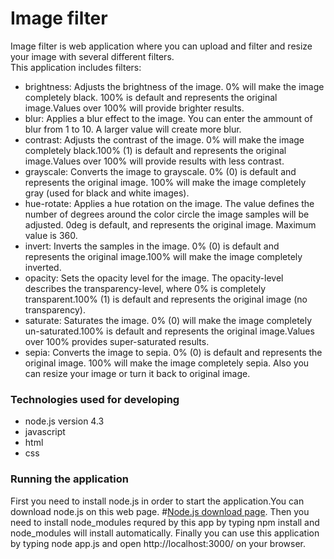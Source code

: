 # Image filter

Image filter is web application where you can upload and filter and resize your image with several different filters.<br>
This application includes filters: <br>
- brightness: Adjusts the brightness of the image. 0% will make the image completely black. 100% is default and represents the original image.Values over 100% will provide brighter results.
- blur: Applies a blur effect to the image. You can enter the ammount of blur from 1 to 10. A larger value will create more blur.
- contrast: Adjusts the contrast of the image. 0% will make the image completely black.100% (1) is default and represents the original image.Values over 100% will provide results with less contrast.
- grayscale: Converts the image to grayscale. 0% (0) is default and represents the original image. 100% will make the image completely gray (used for black and white images).
- hue-rotate: Applies a hue rotation on the image. The value defines the number of degrees around the color circle the image samples will be adjusted. 0deg is default, and represents the original image. Maximum value is 360.
- invert: Inverts the samples in the image. 0% (0) is default and represents the original image.100% will make the image completely inverted.
- opacity: Sets the opacity level for the image. The opacity-level describes the transparency-level, where 0% is completely transparent.100% (1) is default and represents the original image (no transparency).
- saturate: Saturates the image. 0% (0) will make the image completely un-saturated.100% is default and represents the original image.Values over 100% provides super-saturated results.
- sepia: 	Converts the image to sepia. 0% (0) is default and represents the original image. 100% will make the image completely sepia.
Also you can resize your image or turn it back to original image.

### Technologies used for developing
- node.js version 4.3
- javascript
- html
- css

### Running the application

First you need to install node.js in order to start the application.You can download node.js on this web page. #[Node.js download page](https://nodejs.org/en/download/).
Then you need to install node_modules requred by this app by typing npm install and node_modules will install automatically.
Finally you can use this application by typing node app.js and open http://localhost:3000/ on your browser.
